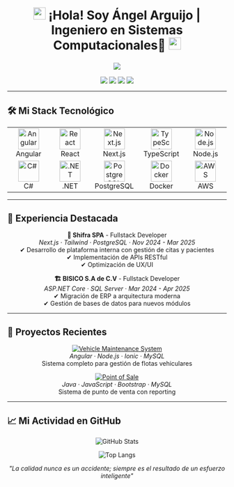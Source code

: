 <h1 align="center">
  <img src="https://media.giphy.com/media/hvRJCLFzcasrR4ia7z/giphy.gif" width="28">
  ¡Hola! Soy Ángel Arguijo | Ingeniero en Sistemas Computacionales👋 
  <img src="https://media.giphy.com/media/hvRJCLFzcasrR4ia7z/giphy.gif" width="28">
</h1>

<h3 align="center">
  <img src="https://readme-typing-svg.herokuapp.com?font=Fira+Code&size=26&duration=4000&color=A471CF&center=true&vCenter=true&width=500&lines=Fullstack+Developer;DevOps+Enthusiast;Ingeniero+en+Sistemas;Problem+Solver"/>
</h3>

<p align="center">
  <a href="mailto:angelarguijo18@gmail.com"><img src="https://img.shields.io/badge/-Gmail-e81744?style=for-the-badge&logo=gmail&logoColor=white"/></a>
  <a href="TU_LINKEDIN_AQUI"><img src="https://img.shields.io/badge/-LinkedIn-0077B5?style=for-the-badge&logo=linkedin&logoColor=white"/></a>
  <a href="https://angel-portafolio-two.vercel.app/"><img src="https://img.shields.io/badge/-Portfolio-4CAF50?style=for-the-badge&logo=vercel&logoColor=white"/></a>
  <a href="https://github.com/angelargdeveloper?tab=repositories"><img src="https://img.shields.io/badge/-Proyectos-181717?style=for-the-badge&logo=github&logoColor=white"/></a>
</p>

---

## 🛠️ Mi Stack Tecnológico

<table align="center">
  <tr>
    <td align="center" width="96">
      <img src="https://skillicons.dev/icons?i=angular" width="48" height="48" alt="Angular" />
      <br>Angular
    </td>
    <td align="center" width="96">
      <img src="https://skillicons.dev/icons?i=react" width="48" height="48" alt="React" />
      <br>React
    </td>
    <td align="center" width="96">
      <img src="https://skillicons.dev/icons?i=nextjs" width="48" height="48" alt="Next.js" />
      <br>Next.js
    </td>
    <td align="center" width="96">
      <img src="https://skillicons.dev/icons?i=ts" width="48" height="48" alt="TypeScript" />
      <br>TypeScript
    </td>
    <td align="center" width="96">
      <img src="https://skillicons.dev/icons?i=nodejs" width="48" height="48" alt="Node.js" />
      <br>Node.js
    </td>
  </tr>
  <tr>
    <td align="center" width="96">
      <img src="https://skillicons.dev/icons?i=cs" width="48" height="48" alt="C#" />
      <br>C#
    </td>
    <td align="center" width="96">
      <img src="https://skillicons.dev/icons?i=dotnet" width="48" height="48" alt=".NET" />
      <br>.NET
    </td>
    <td align="center" width="96">
      <img src="https://skillicons.dev/icons?i=postgres" width="48" height="48" alt="PostgreSQL" />
      <br>PostgreSQL
    </td>
    <td align="center" width="96">
      <img src="https://skillicons.dev/icons?i=docker" width="48" height="48" alt="Docker" />
      <br>Docker
    </td>
    <td align="center" width="96">
      <img src="https://skillicons.dev/icons?i=aws" width="48" height="48" alt="AWS" />
      <br>AWS
    </td>
  </tr>
</table>

---

## 💼 Experiencia Destacada

<div align="center">
  
**🚀 Shifra SPA** - Fullstack Developer  
*Next.js · Tailwind · PostgreSQL · Nov 2024 - Mar 2025*  
✔ Desarrollo de plataforma interna con gestión de citas y pacientes  
✔ Implementación de APIs RESTful  
✔ Optimización de UX/UI  

**🏗️ BISICO S.A de C.V** - Fullstack Developer  
*ASP.NET Core · SQL Server · Mar 2024 - Apr 2025*  
✔ Migración de ERP a arquitectura moderna  
✔ Gestión de bases de datos para nuevos módulos  

</div>

---

## 🌟 Proyectos Recientes

<div align="center">

[![Vehicle Maintenance System](https://img.shields.io/badge/🚗-Vehicle_Maintenance_System-9d5dd9?style=for-the-badge)](https://github.com/angelargdeveloper/vehicle-maintenance)  
*Angular · Node.js · Ionic · MySQL*  
Sistema completo para gestión de flotas vehiculares  

[![Point of Sale](https://img.shields.io/badge/💻-Point_of_Sale_System-F85D7F?style=for-the-badge)](https://github.com/angelargdeveloper/pos-system)  
*Java · JavaScript · Bootstrap · MySQL*  
Sistema de punto de venta con reporting  

</div>

---

## 📈 Mi Actividad en GitHub

<div align="center">
  
![GitHub Stats](https://github-readme-stats.vercel.app/api?username=angelargdeveloper&show_icons=true&theme=react&hide_border=true&bg_color=1F222E&title_color=F85D7F&icon_color=9d5dd9&include_all_commits=true)
  
![Top Langs](https://github-readme-stats.vercel.app/api/top-langs/?username=angelargdeveloper&layout=compact&theme=react&hide_border=true&bg_color=1F222E&title_color=F85D7F&hide=html,css)

</div>

<p align="center">
  <i>"La calidad nunca es un accidente; siempre es el resultado de un esfuerzo inteligente"</i>
</p>
